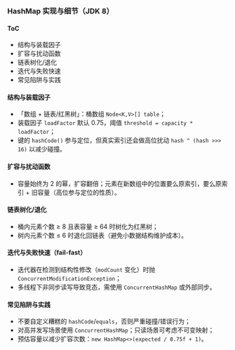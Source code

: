 ### HashMap 实现与细节（JDK 8）

#### ToC

- 结构与装载因子
- 扩容与扰动函数
- 链表树化/退化
- 迭代与失败快速
- 常见陷阱与实践

#### 结构与装载因子

- 「数组 + 链表/红黑树」：桶数组 `Node<K,V>[] table`；
- 装载因子 `loadFactor` 默认 0.75，阈值 `threshold = capacity * loadFactor`；
- 键的 `hashCode()` 参与定位，但真实索引还会做高位扰动 `hash ^ (hash >>> 16)` 以减少碰撞。

#### 扩容与扰动函数

- 容量始终为 2 的幂，扩容翻倍；元素在新数组中的位置要么原索引，要么原索引 + 旧容量（高位参与定位的性质）。

#### 链表树化/退化

- 桶内元素个数 ≥ 8 且表容量 ≥ 64 时树化为红黑树；
- 树内元素个数 ≤ 6 时退化回链表（避免小数据结构维护成本）。

#### 迭代与失败快速（fail-fast）

- 迭代器在检测到结构性修改（`modCount` 变化）时抛 `ConcurrentModificationException`；
- 多线程下非同步读写导致竞态，需使用 `ConcurrentHashMap` 或外部同步。

#### 常见陷阱与实践

- 不要自定义糟糕的 `hashCode`/`equals`，否则严重碰撞/错误行为；
- 对高并发写场景使用 `ConcurrentHashMap`；只读场景可考虑不可变映射；
- 预估容量以减少扩容次数：`new HashMap<>(expected / 0.75f + 1)`。

